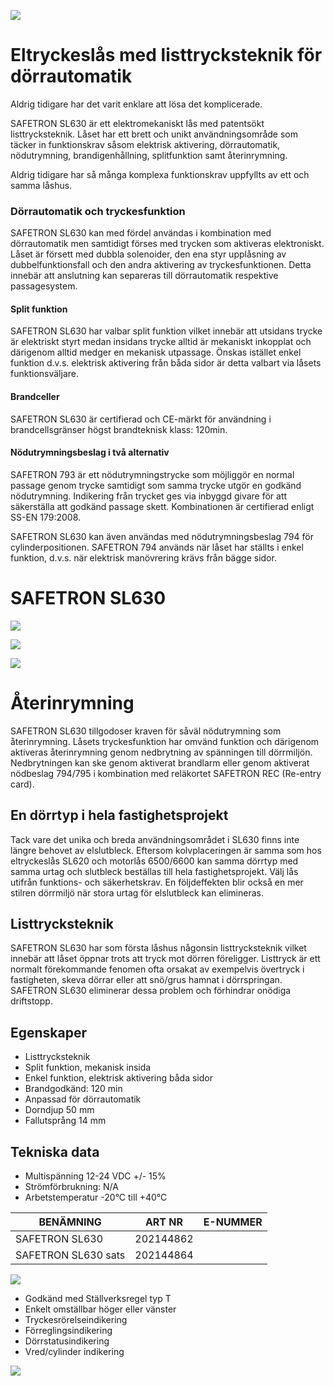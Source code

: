 ![](_page_0_Picture_0.jpeg)

# **Eltryckeslås med listtrycksteknik för dörrautomatik**

Aldrig tidigare har det varit enklare att lösa det komplicerade.

SAFETRON SL630 är ett elektromekaniskt lås med patentsökt listtrycksteknik. Låset har ett brett och unikt användningsområde som täcker in funktionskrav såsom elektrisk aktivering, dörrautomatik, nödutrymning, brandigenhållning, splitfunktion samt återinrymning.

Aldrig tidigare har så många komplexa funktionskrav uppfyllts av ett och samma låshus.

### **Dörrautomatik och tryckesfunktion**

SAFETRON SL630 kan med fördel användas i kombination med dörrautomatik men samtidigt förses med trycken som aktiveras elektroniskt. Låset är försett med dubbla solenoider, den ena styr upplåsning av dubbelfunktionsfall och den andra aktivering av tryckesfunktionen. Detta innebär att anslutning kan separeras till dörrautomatik respektive passagesystem.

#### **Split funktion**

SAFETRON SL630 har valbar split funktion vilket innebär att utsidans trycke är elektriskt styrt medan insidans trycke alltid är mekaniskt inkopplat och därigenom alltid medger en mekanisk utpassage. Önskas istället enkel funktion d.v.s. elektrisk aktivering från båda sidor är detta valbart via låsets funktionsväljare.

#### **Brandceller**

SAFETRON SL630 är certifierad och CE-märkt för användning i brandcellsgränser högst brandteknisk klass: 120min.

#### **Nödutrymningsbeslag i två alternativ**

SAFETRON 793 är ett nödutrymningstrycke som möjliggör en normal passage genom trycke samtidigt som samma trycke utgör en godkänd nödutrymning. Indikering från trycket ges via inbyggd givare för att säkerställa att godkänd passage skett. Kombinationen är certifierad enligt SS-EN 179:2008.

SAFETRON SL630 kan även användas med nödutrymningsbeslag 794 för cylinderpositionen. SAFETRON 794 används när låset har ställts i enkel funktion, d.v.s. när elektrisk manövrering krävs från bägge sidor.

# SAFETRON SL630

![](_page_0_Picture_15.jpeg)

![](_page_0_Picture_16.jpeg)

![](_page_1_Picture_0.jpeg)

# **Återinrymning**

SAFETRON SL630 tillgodoser kraven för såväl nödutrymning som återinrymning. Låsets tryckesfunktion har omvänd funktion och därigenom aktiveras återinrymning genom nedbrytning av spänningen till dörrmiljön. Nedbrytningen kan ske genom aktiverat brandlarm eller genom aktiverat nödbeslag 794/795 i kombination med reläkortet SAFETRON REC (Re-entry card).

## **En dörrtyp i hela fastighetsprojekt**

Tack vare det unika och breda användningsområdet i SL630 finns inte längre behovet av elslutbleck. Eftersom kolvplaceringen är samma som hos eltryckeslås SL620 och motorlås 6500/6600 kan samma dörrtyp med samma urtag och slutbleck beställas till hela fastighetsprojekt. Välj lås utifrån funktions- och säkerhetskrav. En följdeffekten blir också en mer stilren dörrmiljö när stora urtag för elslutbleck kan elimineras.

## **Listtrycksteknik**

SAFETRON SL630 har som första låshus någonsin listtrycksteknik vilket innebär att låset öppnar trots att tryck mot dörren föreligger. Listtryck är ett normalt förekommande fenomen ofta orsakat av exempelvis övertryck i fastigheten, skeva dörrar eller att snö/grus hamnat i dörrspringan. SAFETRON SL630 eliminerar dessa problem och förhindrar onödiga driftstopp.

## **Egenskaper**

- Listtrycksteknik
- Split funktion, mekanisk insida
- Enkel funktion, elektrisk aktivering båda sidor
- Brandgodkänd: 120 min
- Anpassad för dörrautomatik
- Dorndjup 50 mm
- Fallutsprång 14 mm

## **Tekniska data**

- Multispänning 12-24 VDC +/- 15%
- Strömförbrukning: N/A
- Arbetstemperatur -20°C till +40°C

| BENÄMNING           | ART NR    | E-NUMMER |
|---------------------|-----------|----------|
| SAFETRON SL630      | 202144862 |          |
| SAFETRON SL630 sats | 202144864 |          |

![](_page_1_Picture_20.jpeg)

- Godkänd med Ställverksregel typ T
- Enkelt omställbar höger eller vänster
- Tryckesrörelseindikering
- Förreglingsindikering
- Dörrstatusindikering
- Vred/cylinder indikering

![](_page_1_Picture_27.jpeg)
